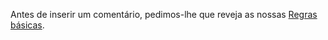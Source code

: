 Antes de inserir um comentário, pedimos-lhe que reveja as nossas [Regras básicas](../house-rules.md).

<!--HONumber=Dec16_HO2-->


